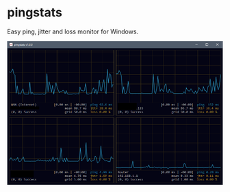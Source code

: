 # pingstats
Easy ping, jitter and loss monitor for Windows.

![Screenshot](/screenshots/screen0.png?raw=true)